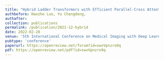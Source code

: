 ```yaml
---
title: "Hybrid Ladder Transformers with Efficient Parallel-Cross Attention for Medical Image Segmentation" 
authbefore: Haozhe Luo, Yu Changdong, 
authafter: 
collection: publications
permalink: /publication/2021-12-hybrid
date: 2022-02-28
venue: '5th International Conference on Medical Imaging with Deep Learning'
pubtype: 'conference'
paperurl: https://openreview.net/forum?id=swvVpnzro9q
pdf: https://openreview.net/pdf?id=swvVpnzro9q
---
```

